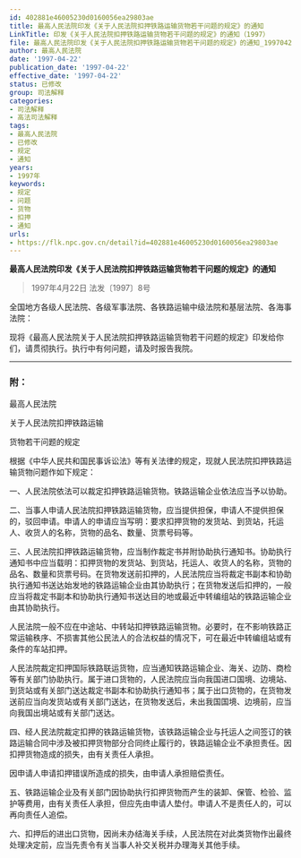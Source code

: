 ```yaml
---
id: 402881e46005230d0160056ea29803ae
title: 最高人民法院印发《关于人民法院扣押铁路运输货物若干问题的规定》的通知
LinkTitle: 印发《关于人民法院扣押铁路运输货物若干问题的规定》的通知（1997）
file: 最高人民法院印发《关于人民法院扣押铁路运输货物若干问题的规定》的通知_19970422_402881e46005230d0160056ea29803ae.docx
author: 最高人民法院
date: '1997-04-22'
publication_date: '1997-04-22'
effective_date: '1997-04-22'
status: 已修改
group: 司法解释
categories:
- 司法解释
- 高法司法解释
tags:
- 最高人民法院
- 已修改
- 规定
- 通知
years:
- 1997年
keywords:
- 规定
- 问题
- 货物
- 扣押
- 通知
urls:
- https://flk.npc.gov.cn/detail?id=402881e46005230d0160056ea29803ae
---
```


**最高人民法院印发《关于人民法院扣押铁路运输货物若干问题的规定》的通知**

> 1997年4月22日 法发〔1997〕8号

全国地方各级人民法院、各级军事法院、各铁路运输中级法院和基层法院、各海事法院：

现将《最高人民法院关于人民法院扣押铁路运输货物若干问题的规定》印发给你们，请贯彻执行。执行中有何问题，请及时报告我院。

---

### 附：

最高人民法院

关于人民法院扣押铁路运输

货物若干问题的规定

根据《中华人民共和国民事诉讼法》等有关法律的规定，现就人民法院扣押铁路运输货物问题作如下规定：

一、人民法院依法可以裁定扣押铁路运输货物。铁路运输企业依法应当予以协助。

二、当事人申请人民法院扣押铁路运输货物，应当提供担保，申请人不提供担保的，驳回申请。申请人的申请应当写明：要求扣押货物的发货站、到货站，托运人、收货人的名称，货物的品名、数量、货票号码等。

三、人民法院扣押铁路运输货物，应当制作裁定书并附协助执行通知书。协助执行通知书中应当载明：扣押货物的发货站、到货站，托运人、收货人的名称，货物的品名、数量和货票号码。在货物发送前扣押的，人民法院应当将裁定书副本和协助执行通知书送达始发地的铁路运输企业由其协助执行；在货物发送后扣押的，一般应当将裁定书副本和协助执行通知书送达目的地或最近中转编组站的铁路运输企业由其协助执行。

人民法院一般不应在中途站、中转站扣押铁路运输货物。必要时，在不影响铁路正常运输秩序、不损害其他公民法人的合法权益的情况下，可在最近中转编组站或有条件的车站扣押。

人民法院裁定扣押国际铁路联运货物，应当通知铁路运输企业、海关、边防、商检等有关部门协助执行。属于进口货物的，人民法院应当向我国进口国境、边境站、到货站或有关部门送达裁定书副本和协助执行通知书；属于出口货物的，在货物发送前应当向发货站或有关部门送达，在货物发送后，未出我国国境、边境前，应当向我国出境站或有关部门送达。

四、经人民法院裁定扣押的铁路运输货物，该铁路运输企业与托运人之间签订的铁路运输合同中涉及被扣押货物部分合同终止履行的，铁路运输企业不承担责任。因扣押货物造成的损失，由有关责任人承担。

因申请人申请扣押错误所造成的损失，由申请人承担赔偿责任。

五、铁路运输企业及有关部门因协助执行扣押货物而产生的装卸、保管、检验、监护等费用，由有关责任人承担，但应先由申请人垫付。申请人不是责任人的，可以再向责任人追偿。

六、扣押后的进出口货物，因尚未办结海关手续，人民法院在对此类货物作出最终处理决定前，应当先责令有关当事人补交关税并办理海关其他手续。
